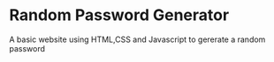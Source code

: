 # Random Password Generator
A basic website using HTML,CSS and Javascript
to gererate a random password
